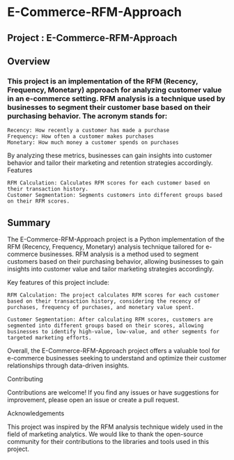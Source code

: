 # E-Commerce-RFM-Approach
## Project : E-Commerce-RFM-Approach
## Overview

### This project is an implementation of the RFM (Recency, Frequency, Monetary) approach for analyzing customer value in an e-commerce setting. RFM analysis is a technique used by businesses to segment their customer base based on their purchasing behavior. The acronym stands for:

    Recency: How recently a customer has made a purchase
    Frequency: How often a customer makes purchases
    Monetary: How much money a customer spends on purchases

By analyzing these metrics, businesses can gain insights into customer behavior and tailor their marketing and retention strategies accordingly.
Features

    RFM Calculation: Calculates RFM scores for each customer based on their transaction history.
    Customer Segmentation: Segments customers into different groups based on their RFM scores.

## Summary
The E-Commerce-RFM-Approach project is a Python implementation of the RFM (Recency, Frequency, Monetary) analysis technique tailored for e-commerce businesses. RFM analysis is a method used to segment customers based on their purchasing behavior, allowing businesses to gain insights into customer value and tailor marketing strategies accordingly.

Key features of this project include:

    RFM Calculation: The project calculates RFM scores for each customer based on their transaction history, considering the recency of purchases, frequency of purchases, and monetary value spent.

    Customer Segmentation: After calculating RFM scores, customers are segmented into different groups based on their scores, allowing businesses to identify high-value, low-value, and other segments for targeted marketing efforts.

Overall, the E-Commerce-RFM-Approach project offers a valuable tool for e-commerce businesses seeking to understand and optimize their customer relationships through data-driven insights.

Contributing

Contributions are welcome! If you find any issues or have suggestions for improvement, please open an issue or create a pull request.

Acknowledgements

This project was inspired by the RFM analysis technique widely used in the field of marketing analytics. We would like to thank the open-source community for their contributions to the libraries and tools used in this project.
